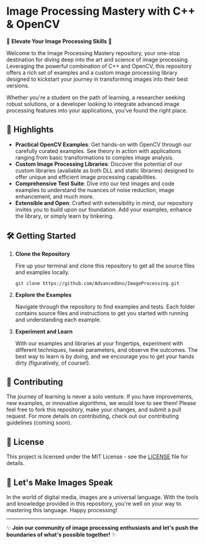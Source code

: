 # Image Processing Mastery with C++ & OpenCV

🚀 **Elevate Your Image Processing Skills** 🚀

Welcome to the Image Processing Mastery repository, your one-stop destination for diving deep into the art and science of image processing. Leveraging the powerful combination of C++ and OpenCV, this repository offers a rich set of examples and a custom image processing library designed to kickstart your journey in transforming images into their best versions.

Whether you're a student on the path of learning, a researcher seeking robust solutions, or a developer looking to integrate advanced image processing features into your applications, you've found the right place.

## 🌟 Highlights

- **Practical OpenCV Examples**: Get hands-on with OpenCV through our carefully curated examples. See theory in action with applications ranging from basic transformations to complex image analysis.
- **Custom Image Processing Libraries**: Discover the potential of our custom libraries (available as both DLL and static libraries) designed to offer unique and efficient image processing capabilities.
- **Comprehensive Test Suite**: Dive into our test images and code examples to understand the nuances of noise reduction, image enhancement, and much more.
- **Extensible and Open**: Crafted with extensibility in mind, our repository invites you to build upon our foundation. Add your examples, enhance the library, or simply learn by tinkering.

## 🛠 Getting Started

1. **Clone the Repository**

    Fire up your terminal and clone this repository to get all the source files and examples locally.

    ```
    git clone https://github.com/AdvancedUno/ImageProcessing.git
    ```

2. **Explore the Examples**

    Navigate through the repository to find examples and tests. Each folder contains source files and instructions to get you started with running and understanding each example.

3. **Experiment and Learn**

    With our examples and libraries at your fingertips, experiment with different techniques, tweak parameters, and observe the outcomes. The best way to learn is by doing, and we encourage you to get your hands dirty (figuratively, of course!).

## 🤝 Contributing

The journey of learning is never a solo venture. If you have improvements, new examples, or innovative algorithms, we would love to see them! Please feel free to fork this repository, make your changes, and submit a pull request. For more details on contributing, check out our contributing guidelines (coming soon).

## 📜 License

This project is licensed under the MIT License - see the [LICENSE](LICENSE) file for details.

## 🌈 Let's Make Images Speak

In the world of digital media, images are a universal language. With the tools and knowledge provided in this repository, you're well on your way to mastering this language. Happy processing!

---

✨ **Join our community of image processing enthusiasts and let's push the boundaries of what's possible together!** ✨

